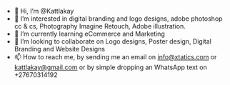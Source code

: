 - 👋 Hi, I’m @Kattlakay
- 👀 I’m interested in digital branding and logo designs, adobe photoshop cc & cs, Photography Imagine Retouch, Adobe illustration. 
- 🌱 I’m currently learning eCommerce and Marketing
- 💞️ I’m looking to collaborate on Logo designs, Poster design, Digital Branding and Website Designs
- 📫 How to reach me, by sending me an email on info@xtatics.com or kattlakay@gmail.com or by simple dropping an WhatsApp text on +27670314192

<!---
Kattlakay/Kattlakay is a ✨ special ✨ repository because its `README.md` (this file) appears on your GitHub profile.
You can click the Preview link to take a look at your changes.
--->
